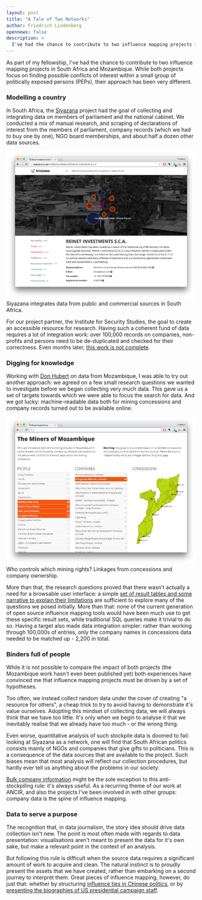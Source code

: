 ```yaml
---
layout: post
title: "A Tale of Two Networks"
author: Friedrich Lindenberg
opennews: false
description: >
  I've had the chance to contribute to two influence mapping projects in South Africa and Mozambique. While both projects focus on finding possible conflicts of interest within a small group of politically exposed persons, their approach has been very different.
---
```


As part of my fellowship, I've had the chance to contribute to two influence mapping projects in South Africa and Mozambique. While both projects focus on finding possible conflicts of interest within a small group of politically exposed persons (PEPs), their approach has been very different.

### Modelling a country

In South Africa, the [Siyazana](http://siyazana.co.za) project had the goal of collecting and integrating data on members of parliament and the national cabinet. We conducted a mix of manual research, and scraping of declarations of interest from the members of parliament, company records (which we had to buy one by one), NGO board memberships, and about half a dozen other data sources.

<div class="captioned">
    <a href="http://siyazana.co.za">
        <img src="/assets/images/siyazana.png" class="img-responsive" alt="Siyazana.co.za">
    </a>
    <div class="caption">
        Siyazana integrates data from public and commercial sources in South Africa.
    </div>
</div>

For our project partner, the Institute for Security Studies, the goal to create an accessible resource for research. Having such a coherent fund of data requires a lot of integration work: over 100,000 records on companies, non-profits and persons need to be de-duplicated and checked for their correctness. Even months later, [this work is not complete](http://siyazana.co.za/search?q=arenstein).

### Digging for knowledge

Working with [Don Hubert](http://www.res4dev.com/) on data from Mozambique, I was able to try out another approach: we agreed on a few small research questions we wanted to investigate before we began collecting very much data. This gave us a set of targets towards which we were able to focus the search for data. And we got lucky: machine-readable data both for mining concessions and company records turned out to be available online.

<div class="captioned">
    <a href="/assets/images/mozminers.png">
        <img src="/assets/images/mozminers.png" class="img-responsive" alt="Mozambique miners">
    </a>
    <div class="caption">
        Who controls which mining rights? Linkages from concessions and company ownership. 
    </div>
</div>

More than that, the research questions proved that there wasn't actually a need for a browsable user interface: a simple [set of result tables and some narrative to explain their limitations](https://github.com/ANCIR/mozambique/blob/gh-pages/README.md#exploring-the-data) are sufficient to explore many of the questions we posed initially. More than that: none of the current generation of open source influence mapping tools would have been much use to get these specific result sets, while traditional SQL queries make it trivial to do so. Having a target also made data integration simpler: rather than working through 100,000s of entries, only the company names in concessions data needed to be matched up - 2,200 in total.

### Binders full of people

While it is not possible to compare the impact of both projects (the Mozambique work hasn't even been published yet) both experiences have convinced me that influence mapping projects must be driven by a set of hypotheses. 

Too often, we instead collect random data under the cover of creating "a resource for others", a cheap trick to try to avoid having to demonstrate it's value ourselves. Adopting this mindset of collecting data, we will always think that we have too little. It's only when we begin to analyse it that we inevitably realise that we already have too much - or the wrong thing.

Even worse, quantitative analysis of such stockpile data is doomed to fail: looking at Siyazana as a network, one will find that South African politics consists mainly of NGOs and companies that give gifts to politicians. This is a consequence of the data sources that are available to the project. Such biases mean that most analysis will reflect our collection procedures, but hardly ever tell us anything about the problems in our society.

[Bulk company information](https://opencorporates.com/) might be the sole exception to this anti-stockpiling rule: it's always useful. As a recurring theme of our work at ANCIR, and also the projects I've been involved in with other groups: company data is the spine of influence mapping.

### Data to serve a purpose

The recognition that, in data journalism, the story idea should drive data collection isn't new. The point is most often made with regards to data presentation: visualisations aren't meant to present the data for it's own sake, but make a relevant point in the context of an analysis.

But following this rule is difficult when the source data requires a significant amount of work to acquire and clean. The natural instinct is to proudly present the assets that we have created, rather than embarking on a second journey to interpret them. Great pieces of influence mapping, however, do just that: whether by structuring [influence ties in Chinese politics](http://china.fathom.info/), or by [presenting the biographies of US presidential campaign staff](http://www.nytimes.com/interactive/2015/05/17/us/elections/2016-presidential-campaigns-staff-connections-clinton-bush-cruz-paul-rubio-walker.html).
